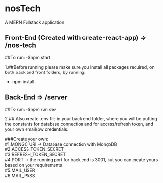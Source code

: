 # nosTech

A MERN Fullstack application

## Front-End (Created with create-react-app) => /nos-tech
 
   ##To run:
   -$npm start
   
1.##Before running please make sure you install all packages required, 
  on both back and front folders, by running:
  - npm install.
 
## Back-End => /server

   ##To run:
   -$npm run dev
   
 2.## Also create .env file in your back end folder, where you will be putting
     the constants for database connection and for access/refresh token, and your own email/pw credentials.
     
  ###Create your own:\
     #1.MONGO_URI -> Database connection with MongoDB\
     #2.ACCESS_TOKEN_SECRET\
     #3.REFRESH_TOKEN_SECRET\
     #4.PORT -> the running port for back end is 3001, but you can create yours based on your requirements\
     #5.MAIL_USER\
     #6.MAIL_PASS
